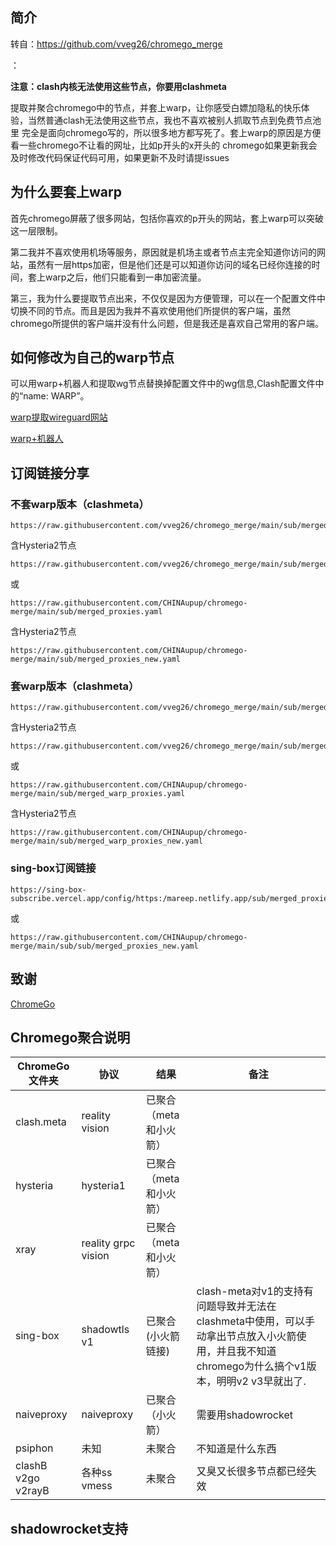 ## 简介
转自：https://github.com/vveg26/chromego_merge

：

**注意：clash内核无法使用这些节点，你要用clashmeta**

提取并聚合chromego中的节点，并套上warp，让你感受白嫖加隐私的快乐体验，当然普通clash无法使用这些节点，我也不喜欢被别人抓取节点到免费节点池里
完全是面向chromego写的，所以很多地方都写死了。套上warp的原因是方便看一些chromego不让看的网址，比如p开头的x开头的
chromego如果更新我会及时修改代码保证代码可用，如果更新不及时请提issues
## 为什么要套上warp
首先chromego屏蔽了很多网站，包括你喜欢的p开头的网站，套上warp可以突破这一层限制。

第二我并不喜欢使用机场等服务，原因就是机场主或者节点主完全知道你访问的网站，虽然有一层https加密，但是他们还是可以知道你访问的域名已经你连接的时间，套上warp之后，他们只能看到一串加密流量。

第三，我为什么要提取节点出来，不仅仅是因为方便管理，可以在一个配置文件中切换不同的节点。而且是因为我并不喜欢使用他们所提供的客户端，虽然chromego所提供的客户端并没有什么问题，但是我还是喜欢自己常用的客户端。

## 如何修改为自己的warp节点
可以用warp+机器人和提取wg节点替换掉配置文件中的wg信息,Clash配置文件中的“name: WARP”。

[warp提取wireguard网站](https://replit.com/@misaka-blog/wgcf-profile-generator)

[warp+机器人](https://t.me/generatewarpplusbot)
## 订阅链接分享

### 不套warp版本（clashmeta）
```
https://raw.githubusercontent.com/vveg26/chromego_merge/main/sub/merged_proxies.yaml
```
含Hysteria2节点
```
https://raw.githubusercontent.com/vveg26/chromego_merge/main/sub/merged_proxies_new.yaml
```

或
```
https://raw.githubusercontent.com/CHINAupup/chromego-merge/main/sub/merged_proxies.yaml
```
含Hysteria2节点
```
https://raw.githubusercontent.com/CHINAupup/chromego-merge/main/sub/merged_proxies_new.yaml
```

### 套warp版本（clashmeta）
```
https://raw.githubusercontent.com/vveg26/chromego_merge/main/sub/merged_warp_proxies.yaml
```
含Hysteria2节点
```
https://raw.githubusercontent.com/vveg26/chromego_merge/main/sub/merged_warp_proxies_new.yaml
```
或
```
https://raw.githubusercontent.com/CHINAupup/chromego-merge/main/sub/merged_warp_proxies.yaml
```
含Hysteria2节点
```
https://raw.githubusercontent.com/CHINAupup/chromego-merge/main/sub/merged_warp_proxies_new.yaml
```

### sing-box订阅链接
```
https://sing-box-subscribe.vercel.app/config/https:/mareep.netlify.app/sub/merged_proxies_new.yaml
```
或
```
https://raw.githubusercontent.com/CHINAupup/chromego-merge/main/sub/sub/merged_proxies_new.yaml
```

## 致谢
[ChromeGo](https://github.com/bannedbook/fanqiang/releases/tag/ChromeGo-latest)

## Chromego聚合说明
| ChromeGo文件夹 | 协议 | 结果 | 备注 |
|--------|--------|--------|--------|
| clash.meta   | reality vision  | 已聚合（meta和小火箭）   |     | 
| hysteria   | hysteria1   | 已聚合（meta和小火箭）   |     | 
| xray   | reality grpc vision   | 已聚合（meta和小火箭）   |     | 
| sing-box   | shadowtls  v1  | 已聚合(小火箭链接)   | clash-meta对v1的支持有问题导致并无法在clashmeta中使用，可以手动拿出节点放入小火箭使用，并且我不知道chromego为什么搞个v1版本，明明v2 v3早就出了.    | 
| naiveproxy   | naiveproxy   | 已聚合（小火箭）   |  需要用shadowrocket   | 
| psiphon   | 未知   | 未聚合   |  不知道是什么东西   | 
| clashB v2go v2rayB   | 各种ss vmess   | 未聚合   |  又臭又长很多节点都已经失效   | 

## shadowrocket支持

